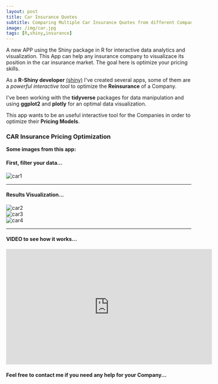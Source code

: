 ```yaml
---
layout: post
title: Car Insurance Quotes
subtitle: Comparing Multiple Car Insurance Quotes from different Companies
image: /img/car.jpg
tags: [R,shiny,insurance]
---
```


A new APP using the Shiny package in R for interactive data analytics and visualization. This App can help any insurance company to visualizace its position in the car insurance market. The goal here is optimize your pricing skills.  

As a **R-Shiny developer** [(shiny)](http://shiny.rstudio.com/tutorial/) I've created several apps, some of them are a *powerful interactive tool* to optimize the **Reinsurance** of a Company.

I've been working with the **tidyverse** packages for data manipulation and using **ggplot2** and **plotly** for an optimal data visualization. 

This app wants to be an useful interactive tool for the Companies in order to optimize their **Pricing Models**. 

### CAR Insurance Pricing Optimization
**Some images from this app:**

#### First, filter your data...
![car1](http://i67.tinypic.com/zyddax.png)
* * *
#### Results Visualization...
![car2](http://i65.tinypic.com/k9h0t0.png)
<br>
![car3](http://i63.tinypic.com/vxg389.png)
<br>
![car4](http://i66.tinypic.com/25pr5fq.png)
* * *

#### VIDEO to see how it works...
<iframe width="560" height="315" src="https://www.youtube.com/embed/dWPIXBCLrKs" frameborder="0" allow="accelerometer; autoplay; encrypted-media; gyroscope; picture-in-picture" allowfullscreen></iframe>

#### Feel free to contact me if you need any help for your Company...


